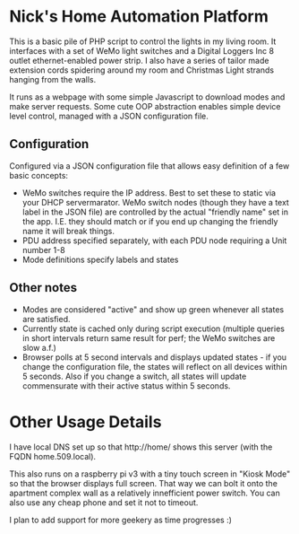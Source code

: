 # Nick's Home Automation Platform

This is a basic pile of PHP script to control the lights in my living room. It interfaces with a set of WeMo light switches and a Digital Loggers Inc 8 outlet ethernet-enabled power strip. I also have a series of tailor made extension cords spidering around my room and Christmas Light strands hanging from the walls.

It runs as a webpage with some simple Javascript to download modes and make server requests. Some cute OOP abstraction enables simple device level control, managed with a JSON configuration file.

## Configuration

Configured via a JSON configuration file that allows easy definition of a few basic concepts:

* WeMo switches require the IP address. Best to set these to static via your DHCP servermarator. WeMo switch nodes (though they have a text label in the JSON file) are controlled by the actual "friendly name" set in the app. I.E. they should match or if you end up changing the friendly name it will break things.
* PDU address specified separately, with each PDU node requiring a Unit number 1-8
* Mode definitions specify labels and states

## Other notes

* Modes are considered "active" and show up green whenever all states are satisfied.
* Currently state is cached only during script execution (multiple queries in short intervals return same result for perf; the WeMo switches are slow a.f.)
* Browser polls at 5 second intervals and displays updated states - if you change the configuration file, the states will reflect on all devices within 5 seconds. Also if you change a switch, all states will update commensurate with their active status within 5 seconds.

# Other Usage Details

I have local DNS set up so that http://home/ shows this server (with the FQDN home.509.local).

This also runs on a raspberry pi v3 with a tiny touch screen in "Kiosk Mode" so that the browser displays full screen. That way we can bolt it onto the apartment complex wall as a relatively innefficient power switch. You can also use any cheap phone and set it not to timeout.

I plan to add support for more geekery as time progresses :)
